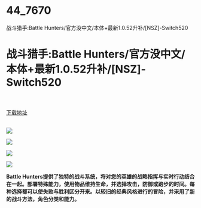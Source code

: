# 44_7670
战斗猎手:Battle Hunters/官方没中文/本体+最新1.0.52升补/[NSZ]-Switch520
# 战斗猎手:Battle Hunters/官方没中文/本体+最新1.0.52升补/[NSZ]-Switch520
 <br/></br>
[下载地址](https://www.switch520.cc/article/7670 "下载地址")
<br/></br>

<p><span><strong><img src="https://www.switch520.cc/muke_img/upload_art_editor_20201205-1_e042f5d52e9a69090734c966ae1d8561.jpg"></strong></span></p>
<p><span><strong><img src="https://www.switch520.cc/muke_img/upload_art_editor_20201205-1_f135e1ebf9dc7a86727dc82b9681b94e.jpg"></strong></span></p>
<p><span><strong><img src="https://www.switch520.cc/muke_img/upload_art_editor_20201205-1_0d1bf2a8765b269add3a929a9e4b5e14.jpg"></strong></span></p>
<p><span><strong><img src="https://www.switch520.cc/muke_img/upload_art_editor_20201205-1_94e5ba9a524f158624aec2b2c25d7e8d.jpg"></strong></span></p>
<p></p>
<p><span><strong>Battle Hunters提供了独特的战斗系统，将对您的英雄的战略指挥与实时行动结合在一起。部署特殊能力，使用物品维持生命，并选择攻击，防御或跑步的时间。每种选择都可以使失败与胜利区分开来。以较旧的经典风格进行的冒险，并采用了新的战斗方法，角色分类和能力。</strong></span></p>
<p></p>

